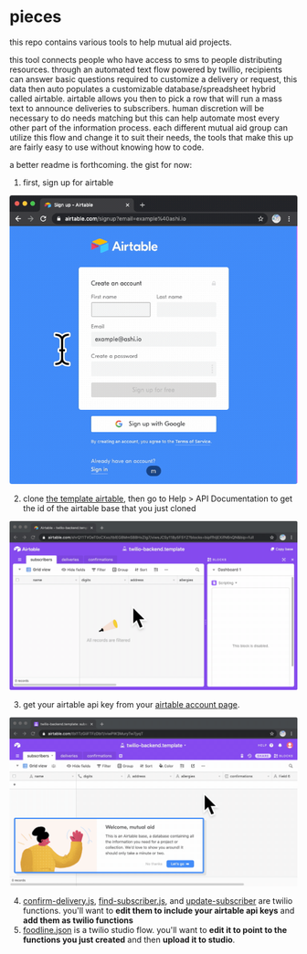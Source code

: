 # pieces

this repo contains various tools to help mutual aid projects.
 
this tool connects people who have access to sms to people distributing resources. through an automated text flow powered by twillio, recipients can answer basic questions required to customize a delivery or request, this data then auto populates a customizable database/spreadsheet hybrid called airtable. airtable allows you then to pick a row that will run a mass text to announce deliveries to subscribers. human discretion will be necessary to do needs matching but this can help automate most every other part of the information process. each different mutual aid group can utilize this flow and change it to suit their needs, the tools that make this up are fairly easy to use without knowing how to code.

a better readme is forthcoming. the gist for now:

1. first, sign up for airtable

![2020-05-14 18.20.23.gif](2020-05-14%2018.20.23.gif)

2. clone [the template airtable](https://airtable.com/shrQ11TVOeT0oCXxo), then go to Help > API Documentation to get the id of the airtable base that you just cloned

![click help click api documentation copy id](2020-05-20%2014.05.26.gif)

3. get your airtable api key from your [airtable account page](https://airtable.com/account).

![go to acct page click generate api key](2020-05-20%2014.11.40.gif)

4. [confirm-delivery.js](confirm-delivery.js), [find-subscriber.js](find-subscriber.js), and [update-subscriber](update-subscriber.js) are twilio functions. you'll want to **edit them to include your airtable api keys** and **add them as twilio functions**
5. [foodline.json](foodline.json) is a twilio studio flow. you'll want to **edit it to point to the functions you just created** and then **upload it to studio**.
